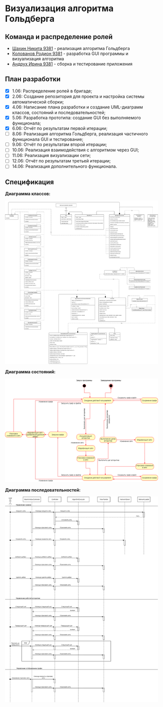 # Визуализация алгоритма Гольдберга

## Команда и распределение ролей

* [Шахин Никита 9381](https://github.com/shakhinn) -  реализация алгоритма Гольдберга
* [Колованов Родион 9381](https://github.com/TheLifes08) - разработка GUI программы и визуализация алгоритма
* [Андрух Ирина 9381](https://github.com/Irina8888) - сборка и тестирование приложения

## План разработки

- [x] 1.06: Распределение ролей в бригаде;
- [x] 2.06: Создание репозитория для проекта и настройка системы автоматической сборки;
- [x] 4.06: Написание плана разработки и создание UML-диаграмм классов, состояний и последовательностей;
- [x] 5.06: Разработка прототипа: создание GUI без выполняемого функционала;
- [x] 6.06: Отчёт по результатам первой итерации;
- [ ] 8.06: Реализация алгоритма Гольдберга, реализация частичного функционала GUI и тестирование;
- [ ] 9.06: Отчёт по результатам второй итерации;
- [ ] 10.06: Реализация взаимодействия с алгоритмом через GUI;
- [ ] 11.06: Реализация визуализации сети;
- [ ] 12.06: Отчёт по результатам третьей итерации;
- [ ] 14.06: Реализация дополнительного функционала.

## Спецификация

**Диаграмма классов:**

![](docs/UML-Classes.png)

**Диаграмма состояний:**

![](docs/UML-States.png)

**Диаграмма последовательностей:**

![](docs/UML-Sequence.png)



